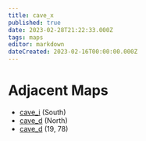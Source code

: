 ```yaml
---
title: cave_x
published: true
date: 2023-02-28T21:22:33.000Z
tags: maps
editor: markdown
dateCreated: 2023-02-16T00:00:00.000Z
---
```



# Adjacent Maps
 * [cave_i](/maps/cave_i) (South)
 * [cave_d](/maps/cave_d) (North)
 * [cave_d](/maps/cave_d) (19, 78)
